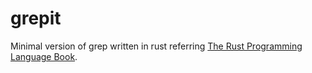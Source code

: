 # grepit
Minimal version of grep written in rust referring [The Rust Programming Language Book](https://doc.rust-lang.org/book/).
